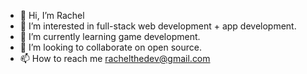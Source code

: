 - 👋 Hi, I’m Rachel
- 👀 I’m interested in full-stack web development + app development.
- 🌱 I’m currently learning game development.
- 💞️ I’m looking to collaborate on open source.
- 📫 How to reach me rachelthedev@gmail.com

<!---
GoldenKimchee/GoldenKimchee is a ✨ special ✨ repository because its `README.md` (this file) appears on your GitHub profile.
You can click the Preview link to take a look at your changes.
--->

